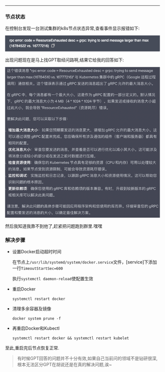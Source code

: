 <article-title title="记一次K8S节点状态异常修复"></article-title>

<article-meta date="2023年10月08日"></article-meta>

--- 

### 节点状态
在控制台发现一台测试集群的k8s节点状态异常,查看事件显示报错如下:

  ![add.png](./static/k8s-node-rpc-unheal.png)

出现问题现在是马上找GPT取经问路啊,结果它给我的回答如下:

  ![new-node.png](./static/k8s-node-rpc-gpt-solve.png)

然后我知道我靠不到他了,赶紧把问题跑到群里.嘿嘿

### 解决步骤
* 设置Docker启动超时时间

  在节点上`/usr/lib/systemd/system/docker.service`文件，[service]下添加一行`TimeoutStartSec=600`
  
  执行`systemctl daemon-reload`使配置生效
* 重启Docker
  ```shell
  systemctl restart docker
  ```
* 清理多余容器及镜像
  ```shell
  docker system prune -f
  ```
* 再重启Docker和Kubectl
  ```shell
  systemctl restart docker && systemctl restart kubelet
  ```

至此,重启完后节点恢复正常.

> 有时候GPT回答的问题并不十分有效,如果自己当前问的领域不是钻研很深,根本无法区分GPT在胡说还是在真的解决问题,诶~
